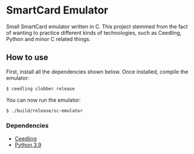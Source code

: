 # SmartCard Emulator

Small SmartCard emulator written in C. This project stemmed from the fact of wanting to practice different kinds of technologies, such as Ceedling, Python and minor C related things.

## How to use

First, install all the dependencies shown below. Once installed, compile the emulator:

```sh
$ ceedling clobber release
```

You can now run the emulator:

```sh
$ ./build/release/sc-emulator
```

### Dependencies

- [Ceedling](https://www.throwtheswitch.org/ceedling)
- [Python 3.9](https://www.python.org/)

